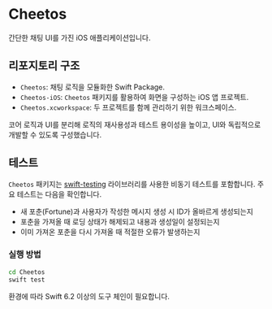 # Cheetos

간단한 채팅 UI를 가진 iOS 애플리케이션입니다.

## 리포지토리 구조

- `Cheetos`: 채팅 로직을 모듈화한 Swift Package.
- `Cheetos-iOS`: `Cheetos` 패키지를 활용하여 화면을 구성하는 iOS 앱 프로젝트.
- `Cheetos.xcworkspace`: 두 프로젝트를 함께 관리하기 위한 워크스페이스.

코어 로직과 UI를 분리해 로직의 재사용성과 테스트 용이성을 높이고, UI와 독립적으로 개발할 수 있도록 구성했습니다.

## 테스트

`Cheetos` 패키지는 [swift-testing](https://github.com/apple/swift-testing) 라이브러리를 사용한 비동기 테스트를 포함합니다. 주요 테스트는 다음을 확인합니다.

- 새 포춘(Fortune)과 사용자가 작성한 메시지 생성 시 ID가 올바르게 생성되는지
- 포춘을 가져올 때 로딩 상태가 해제되고 내용과 생성일이 설정되는지
- 이미 가져온 포춘을 다시 가져올 때 적절한 오류가 발생하는지

### 실행 방법

```bash
cd Cheetos
swift test
```

환경에 따라 Swift 6.2 이상의 도구 체인이 필요합니다.

